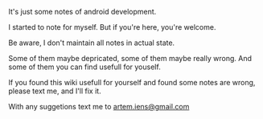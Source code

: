 It's just some notes of android development. 

I started to note for myself. But if you're here, you're welcome.

Be aware, I don't maintain all notes in actual state.

Some of them maybe depricated, some of them maybe really wrong. And some of them you can find usefull for youself. 

If you found this wiki usefull for yourself and found some notes are wrong, please text me, and I'll fix it.

With any suggetions text me to artem.iens@gmail.com
